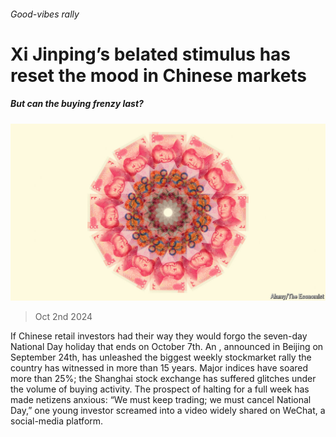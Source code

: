 ###### Good-vibes rally

# Xi Jinping’s belated stimulus has reset the mood in Chinese markets 

##### But can the buying frenzy last? 

![image](images/20241005_FND002.jpg) 

> Oct 2nd 2024 

If Chinese retail investors had their way they would forgo the seven-day National Day holiday that ends on October 7th. An , announced in Beijing on September 24th, has unleashed the biggest weekly stockmarket rally the country has witnessed in more than 15 years. Major indices have soared more than 25%; the Shanghai stock exchange has suffered glitches under the volume of buying activity. The prospect of halting for a full week has made netizens anxious: “We must keep trading; we must cancel National Day,” one young investor screamed into a video widely shared on WeChat, a social-media platform.

